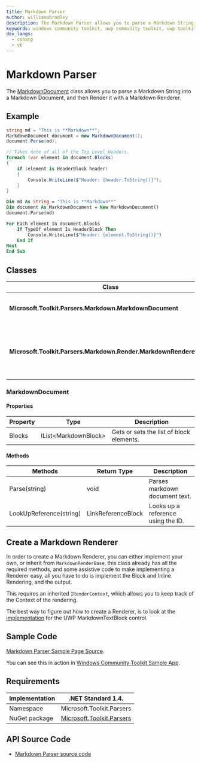 ```yaml
---
title: Markdown Parser
author: williamabradley
description: The Markdown Parser allows you to parse a Markdown String into a Markdown Document, and then Render it with a Markdown Renderer.
keywords: windows community toolkit, uwp community toolkit, uwp toolkit, microsoft community toolkit, microsoft toolkit, markdown, markdown parsing, parser, markdown rendering
dev_langs:
  - csharp
  - vb
---
```


# Markdown Parser

The [MarkdownDocument](https://docs.microsoft.com/en-us/dotnet/api/microsoft.toolkit.parsers.markdown.markdowndocument) class allows you to parse a Markdown String into a Markdown Document, and then Render it with a Markdown Renderer.

## Example

```csharp
string md = "This is **Markdown**";
MarkdownDocument document = new MarkdownDocument();
document.Parse(md);

// Takes note of all of the Top Level Headers.
foreach (var element in document.Blocks)
{
    if (element is HeaderBlock header)
    {
        Console.WriteLine($"Header: {header.ToString()}");
    }
}
```
```vb
Dim md As String = "This is **Markdown**"
Dim document As MarkdownDocument = New MarkdownDocument()
document.Parse(md)

For Each element In document.Blocks
    If TypeOf element Is HeaderBlock Then
        Console.WriteLine($"Header: {element.ToString()}")
    End If
Next
End Sub
```

## Classes

| Class | Purpose |
| --- | --- |
| **Microsoft.Toolkit.Parsers.Markdown.MarkdownDocument** | Represents a Markdown Document. |
| **Microsoft.Toolkit.Parsers.Markdown.Render.MarkdownRendererBase** | A base renderer for Rendering Markdown into Controls. |

### MarkdownDocument

#### Properties

| Property | Type | Description |
| -- | -- | -- |
| Blocks | IList\<MarkdownBlock\> | Gets or sets the list of block elements. |

#### Methods

| Methods | Return Type | Description |
| -- | -- | -- |
| Parse(string) | void | Parses markdown document text. |
| LookUpReference(string) | LinkReferenceBlock | Looks up a reference using the ID. |

## Create a Markdown Renderer

In order to create a Markdown Renderer, you can either implement your own, or inherit from `MarkdownRenderBase`, this class already has all the required methods, and some assistive code to make implementing a Renderer easy, all you have to do is implement the Block and Inline Rendering, and the output.

This requires an inherited `IRenderContext`, which allows you to keep track of the Context of the rendering.

The best way to figure out how to create a Renderer, is to look at the [implementation](https://github.com/Microsoft/UWPCommunityToolkit/tree/master/Microsoft.Toolkit.Uwp.UI.Controls/MarkdownTextBlock/Render) for the UWP MarkdownTextBlock control.

## Sample Code

[Markdown Parser Sample Page Source](https://github.com/Microsoft/UWPCommunityToolkit/blob/master/Microsoft.Toolkit.Uwp.SampleApp/SamplePages/MarkdownParser/MarkdownParserPage.xaml.cs).

You can see this in action in [Windows Community Toolkit Sample App](https://www.microsoft.com/store/apps/9NBLGGH4TLCQ).

## Requirements

| Implementation | .NET Standard 1.4. |
| -- | -- |
| Namespace | Microsoft.Toolkit.Parsers |
| NuGet package | [Microsoft.Toolkit.Parsers](https://www.nuget.org/packages/Microsoft.Toolkit.Parsers/)  |

## API Source Code

- [Markdown Parser source code](https://github.com/Microsoft/UWPCommunityToolkit/tree/master/Microsoft.Toolkit.Parsers/Markdown)